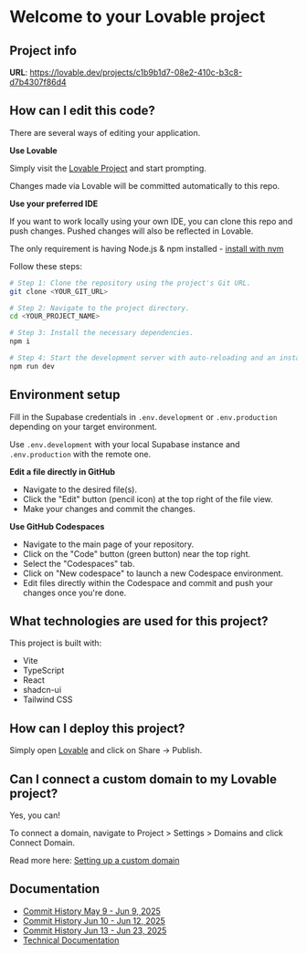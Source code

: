 # Welcome to your Lovable project

## Project info

**URL**: https://lovable.dev/projects/c1b9b1d7-08e2-410c-b3c8-d7b4307f86d4

## How can I edit this code?

There are several ways of editing your application.

**Use Lovable**

Simply visit the [Lovable Project](https://lovable.dev/projects/c1b9b1d7-08e2-410c-b3c8-d7b4307f86d4) and start prompting.

Changes made via Lovable will be committed automatically to this repo.

**Use your preferred IDE**

If you want to work locally using your own IDE, you can clone this repo and push changes. Pushed changes will also be reflected in Lovable.

The only requirement is having Node.js & npm installed - [install with nvm](https://github.com/nvm-sh/nvm#installing-and-updating)

Follow these steps:

```sh
# Step 1: Clone the repository using the project's Git URL.
git clone <YOUR_GIT_URL>

# Step 2: Navigate to the project directory.
cd <YOUR_PROJECT_NAME>

# Step 3: Install the necessary dependencies.
npm i

# Step 4: Start the development server with auto-reloading and an instant preview.
npm run dev
```

## Environment setup

Fill in the Supabase credentials in `.env.development` or `.env.production` depending on your target environment.

Use `.env.development` with your local Supabase instance and `.env.production` with the remote one.

**Edit a file directly in GitHub**

- Navigate to the desired file(s).
- Click the "Edit" button (pencil icon) at the top right of the file view.
- Make your changes and commit the changes.

**Use GitHub Codespaces**

- Navigate to the main page of your repository.
- Click on the "Code" button (green button) near the top right.
- Select the "Codespaces" tab.
- Click on "New codespace" to launch a new Codespace environment.
- Edit files directly within the Codespace and commit and push your changes once you're done.

## What technologies are used for this project?

This project is built with:

- Vite
- TypeScript
- React
- shadcn-ui
- Tailwind CSS

## How can I deploy this project?

Simply open [Lovable](https://lovable.dev/projects/c1b9b1d7-08e2-410c-b3c8-d7b4307f86d4) and click on Share -> Publish.

## Can I connect a custom domain to my Lovable project?

Yes, you can!

To connect a domain, navigate to Project > Settings > Domains and click Connect Domain.

Read more here: [Setting up a custom domain](https://docs.lovable.dev/tips-tricks/custom-domain#step-by-step-guide)


## Documentation
- [Commit History May 9 - Jun 9, 2025](docs/commits/commits_May9-Jun9_2025.md)
- [Commit History Jun 10 - Jun 12, 2025](docs/commits/commits_Jun10-Jun12_2025.md)
- [Commit History Jun 13 - Jun 23, 2025](docs/commits/commits_Jun13-Jun23_2025.md)
- [Technical Documentation](docs/technical/README.md)
